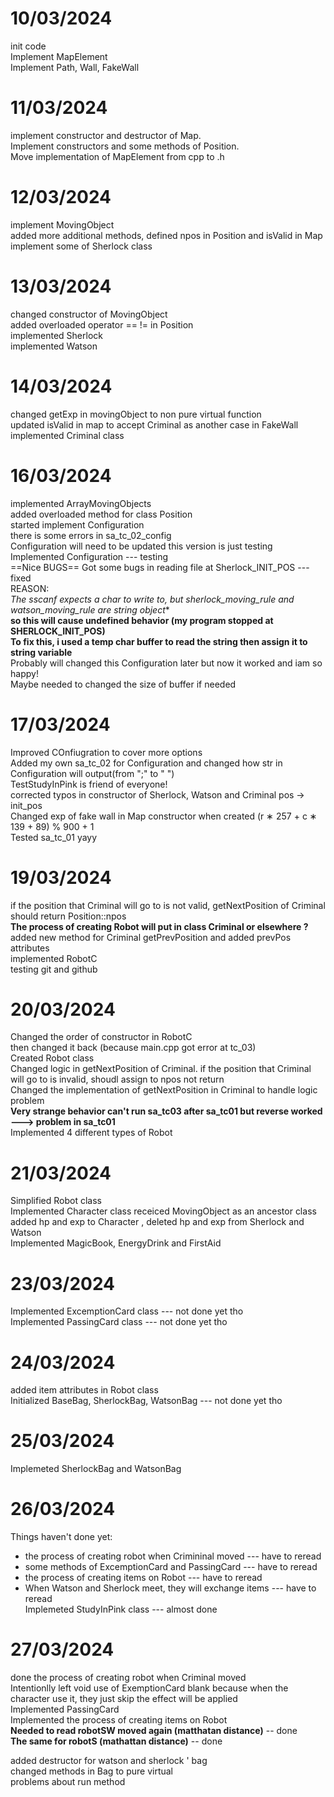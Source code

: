 # 10/03/2024
init code <br>
Implement MapElement<br>
Implement Path, Wall, FakeWall <br>
# 11/03/2024
implement constructor and destructor of Map. <br>
Implement constructors and some methods of Position. <br>
Move implementation of MapElement from cpp to .h    <br>
# 12/03/2024
implement MovingObject <br>
added more additional methods, defined npos in Position and isValid in Map <br>
implement some of Sherlock class <br>
# 13/03/2024
changed constructor of MovingObject <br>
added overloaded operator == != in Position <br>
implemented Sherlock <br>
implemented Watson <br>
# 14/03/2024
changed getExp in movingObject to non pure virtual function <br>
updated isValid in map to accept Criminal as another case in FakeWall <br>
implemented Criminal class <br>
# 16/03/2024
implemented ArrayMovingObjects <br>
added overloaded method for class Position <br>
started implement Configuration <br>
there is some errors in sa_tc_02_config <br>
Configuration will need to be updated this version is just testing <br>
Implemented Configuration --- testing <br>
==Nice BUGS==
Got some bugs in reading file at Sherlock_INIT_POS --- fixed <br>
REASON: <br>
**The sscanf expects a char* to write to, but sherlock_moving_rule and watson_moving_rule are string object**<br>
**so this will cause undefined behavior (my program stopped at SHERLOCK_INIT_POS)**<br>
**To fix this, i used a temp char buffer to read the string then assign it to string variable**<br>
Probably will changed this Configuration later but now it worked and iam so happy! <br>
Maybe needed to changed the size of buffer if needed <br>
# 17/03/2024
Improved COnfiugration to cover more options <br>
Added my own sa_tc_02 for Configuration and changed how str in Configuration will output(from ";" to " ") <br>
TestStudyInPink is friend of everyone! <br>
corrected typos in constructor of Sherlock, Watson and Criminal pos -> init_pos <br>
Changed exp of fake wall in Map constructor when created (r ∗ 257 + c ∗ 139 + 89) % 900 + 1 <br>
Tested sa_tc_01 yayy <br>
# 19/03/2024
if the position that Criminal will go to is not valid, getNextPosition of Criminal should return Position::npos <br>
**The process of creating Robot will put in class Criminal or elsewhere ?** <br>
added new method for Criminal getPrevPosition and added prevPos attributes <br>
implemented RobotC <br>
testing git and github <br>
# 20/03/2024
Changed the order of constructor in RobotC <br>
then changed it back (because main.cpp got error at tc_03) <br>
Created Robot class <br>
Changed logic in getNextPosition of Criminal. if the position that Criminal will go to is invalid, shoudl assign to npos not return <br>
Changed the implementation of getNextPosition in Criminal to handle logic problem <br>
**Very strange behavior can't run sa_tc03 after sa_tc01 but reverse worked ---> problem in sa_tc01** <br>
Implemented 4 different types of Robot <br>
# 21/03/2024
Simplified Robot class <br>
Implemented Character class receiced MovingObject as an ancestor class <br>
added hp and exp to Character , deleted hp and exp from Sherlock and Watson <br>
Implemented MagicBook, EnergyDrink and FirstAid <br>
# 23/03/2024
Implemented ExcemptionCard class --- not done yet tho <br>
Implemented PassingCard class --- not done yet tho <br>
# 24/03/2024
added item attributes in Robot class <br>
Initialized BaseBag, SherlockBag, WatsonBag --- not done yet tho <br>
# 25/03/2024
Implemeted SherlockBag and WatsonBag <br>
# 26/03/2024
Things haven't done yet: <br>
* the process of creating robot when Crimininal moved --- have to reread
* some methods of ExcemptionCard and PassingCard  --- have to reread
* the process of creating items on Robot --- have to reread
* When Watson and Sherlock meet, they will exchange items --- have to reread <br>
Implemeted StudyInPink class --- almost done <br>
# 27/03/2024
done the process of creating robot when Criminal moved <br>
Intentionlly left void use of ExemptionCard blank because when the character use it, they just skip the effect will be applied <br>
Implemented PassingCard <br>
Implemented the process of creating items on Robot <br>
**Needed to read robotSW moved again (matthatan distance)** -- done <br>
**The same for robotS (mathattan distance)** -- done <br>

added destructor for watson and sherlock ' bag <br>
changed methods in Bag to pure virtual <br>
problems about run method <br>
